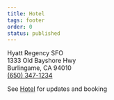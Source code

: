 ```yaml
---
title: Hotel
tags: footer
order: 0
status: published
---
```


Hyatt Regency SFO\
1333 Old Bayshore Hwy\
Burlingame, CA 94010\
[(650) 347-1234](tel:6503471234)

See [Hotel](/hotel) for updates and booking